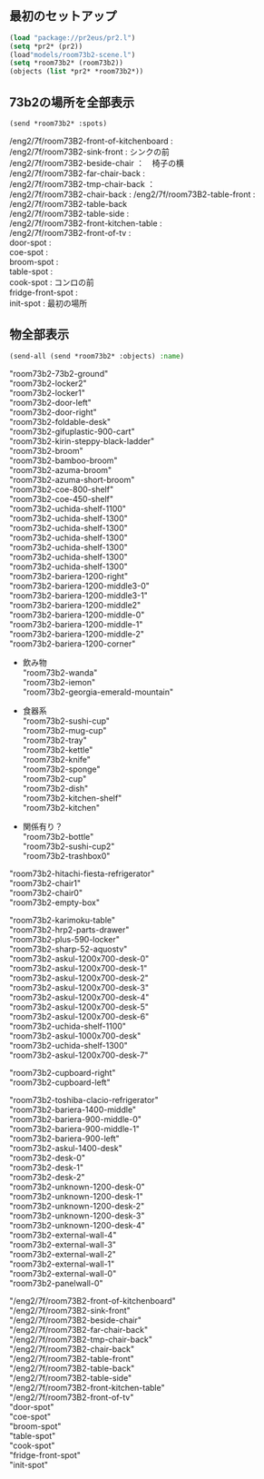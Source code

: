 ## 最初のセットアップ
```lisp
(load "package://pr2eus/pr2.l")   
(setq *pr2* (pr2))
(load"models/room73b2-scene.l")
(setq *room73b2* (room73b2))     
(objects (list *pr2* *room73b2*))  
```

##  73b2の場所を全部表示
```lisp
(send *room73b2* :spots)
```
/eng2/7f/room73B2-front-of-kitchenboard :   
/eng2/7f/room73B2-sink-front : シンクの前  
/eng2/7f/room73B2-beside-chair ：　椅子の横  
/eng2/7f/room73B2-far-chair-back :   
/eng2/7f/room73B2-tmp-chair-back ：  
/eng2/7f/room73B2-chair-back :
/eng2/7f/room73B2-table-front :  
/eng2/7f/room73B2-table-back  
/eng2/7f/room73B2-table-side :  
/eng2/7f/room73B2-front-kitchen-table :  
/eng2/7f/room73B2-front-of-tv :  
door-spot :  
coe-spot :  
broom-spot :  
table-spot :  
cook-spot :  コンロの前  
fridge-front-spot :  
init-spot :  最初の場所

## 物全部表示
```lisp
(send-all (send *room73b2* :objects) :name)
```
"room73b2-73b2-ground"  
"room73b2-locker2"  
"room73b2-locker1"  
"room73b2-door-left"  
"room73b2-door-right"  
"room73b2-foldable-desk"  
"room73b2-gifuplastic-900-cart"  
"room73b2-kirin-steppy-black-ladder"  
"room73b2-broom"  
"room73b2-bamboo-broom"  
"room73b2-azuma-broom"  
"room73b2-azuma-short-broom"  
"room73b2-coe-800-shelf"  
"room73b2-coe-450-shelf"  
"room73b2-uchida-shelf-1100"  
"room73b2-uchida-shelf-1300"  
"room73b2-uchida-shelf-1300"  
"room73b2-uchida-shelf-1300"  
"room73b2-uchida-shelf-1300"  
"room73b2-uchida-shelf-1300"  
"room73b2-uchida-shelf-1300"  
"room73b2-bariera-1200-right"  
"room73b2-bariera-1200-middle3-0"  
"room73b2-bariera-1200-middle3-1"  
"room73b2-bariera-1200-middle2"  
"room73b2-bariera-1200-middle-0"  
"room73b2-bariera-1200-middle-1"  
"room73b2-bariera-1200-middle-2"  
"room73b2-bariera-1200-corner"  

- 飲み物  
"room73b2-wanda"  
"room73b2-iemon"  
"room73b2-georgia-emerald-mountain"  

- 食器系  
"room73b2-sushi-cup"  
"room73b2-mug-cup"  
"room73b2-tray"  
"room73b2-kettle"  
"room73b2-knife"  
"room73b2-sponge"  
"room73b2-cup"  
"room73b2-dish"  
"room73b2-kitchen-shelf"  
"room73b2-kitchen"  

- 関係有り？  
"room73b2-bottle"  
"room73b2-sushi-cup2"  
"room73b2-trashbox0"  


"room73b2-hitachi-fiesta-refrigerator"  
"room73b2-chair1"  
"room73b2-chair0"  
"room73b2-empty-box"  


"room73b2-karimoku-table"  
"room73b2-hrp2-parts-drawer"  
"room73b2-plus-590-locker"  
"room73b2-sharp-52-aquostv"  
"room73b2-askul-1200x700-desk-0"  
"room73b2-askul-1200x700-desk-1"  
"room73b2-askul-1200x700-desk-2"  
"room73b2-askul-1200x700-desk-3"  
"room73b2-askul-1200x700-desk-4"  
"room73b2-askul-1200x700-desk-5"  
"room73b2-askul-1200x700-desk-6"  
"room73b2-uchida-shelf-1100"  
"room73b2-askul-1000x700-desk"  
"room73b2-uchida-shelf-1300"  
"room73b2-askul-1200x700-desk-7"  

"room73b2-cupboard-right"  
"room73b2-cupboard-left"  

"room73b2-toshiba-clacio-refrigerator"  
"room73b2-bariera-1400-middle"  
"room73b2-bariera-900-middle-0"  
"room73b2-bariera-900-middle-1"  
"room73b2-bariera-900-left"  
"room73b2-askul-1400-desk"  
"room73b2-desk-0"  
"room73b2-desk-1"  
"room73b2-desk-2"  
"room73b2-unknown-1200-desk-0"  
"room73b2-unknown-1200-desk-1"  
"room73b2-unknown-1200-desk-2"  
"room73b2-unknown-1200-desk-3"  
"room73b2-unknown-1200-desk-4"  
"room73b2-external-wall-4"  
"room73b2-external-wall-3"  
"room73b2-external-wall-2"  
"room73b2-external-wall-1"  
"room73b2-external-wall-0"  
"room73b2-panelwall-0"  

"/eng2/7f/room73B2-front-of-kitchenboard"  
"/eng2/7f/room73B2-sink-front"  
"/eng2/7f/room73B2-beside-chair"  
"/eng2/7f/room73B2-far-chair-back"  
"/eng2/7f/room73B2-tmp-chair-back"  
"/eng2/7f/room73B2-chair-back"  
"/eng2/7f/room73B2-table-front"  
"/eng2/7f/room73B2-table-back"  
"/eng2/7f/room73B2-table-side"  
"/eng2/7f/room73B2-front-kitchen-table"  
"/eng2/7f/room73B2-front-of-tv"  
"door-spot"  
"coe-spot"  
"broom-spot"  
"table-spot"  
"cook-spot"  
"fridge-front-spot"  
"init-spot"
